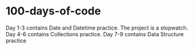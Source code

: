 # 100-days-of-code
Day 1-3 contains Date and Datetime practice. The project is a stopwatch.
Day 4-6 contains Collections practice.
Day 7-9 contains Data Structure practice
